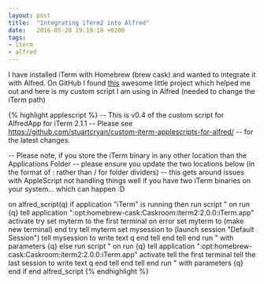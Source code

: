 ```yaml
---
layout: post
title:  "Integrating iTerm2 into Alfred"
date:   2016-05-20 19:19:18 +0200
tags:
- iterm
- alfred
---
```


I have installed iTerm with Homebrew (brew cask) and wanted to integrate it with Alfred.
On GitHub I found [this](https://github.com/stuartcryan/custom-iterm-applescripts-for-alfred/) awesome little project which helped me out
and here is my custom script I am using in Alfred (needed to change the iTerm path)

{% highlight applescript %}
-- This is v0.4 of the custom script for AlfredApp for iTerm 2.1.1
-- Please see https://github.com/stuartcryan/custom-iterm-applescripts-for-alfred/
-- for the latest changes.

-- Please note, if you store the iTerm binary in any other location than the Applications Folder
-- please ensure you update the two locations below (in the format of : rather than / for folder dividers)
-- this gets around issues with AppleScript not handling things well if you have two iTerm binaries on your system... which can happen :D

on alfred_script(q)
	if application "iTerm" is running then
		run script "
			on run {q}
				tell application \":opt:homebrew-cask:Caskroom:iterm2:2.0.0:iTerm.app\"
					activate
					try
						set myterm to the first terminal
					on error
						set myterm to (make new terminal)
					end try
					tell myterm
						set mysession to (launch session \"Default Session\")
						tell mysession to write text q
					end tell
				end tell
			end run
		" with parameters {q}
	else
		run script "
			on run {q}
				tell application \":opt:homebrew-cask:Caskroom:iterm2:2.0.0:iTerm.app\"
					activate
					tell the first terminal
						tell the last session to write text q
					end tell
				end tell
			end run
		" with parameters {q}
	end if
end alfred_script
{% endhighlight %}